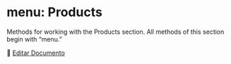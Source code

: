 # menu: Products

Methods for working with the Products section. All methods of this section begin with “menu.”

📝 [Editar Documento](https://github.com/4uRest/documentation)